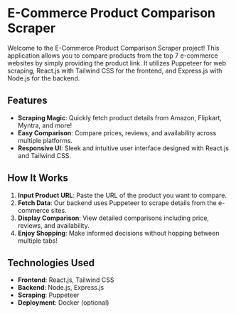 # E-Commerce Product Comparison Scraper

Welcome to the E-Commerce Product Comparison Scraper project! This application allows you to compare products from the top 7 e-commerce websites by simply providing the product link. It utilizes Puppeteer for web scraping, React.js with Tailwind CSS for the frontend, and Express.js with Node.js for the backend.

## Features

- **Scraping Magic**: Quickly fetch product details from Amazon, Flipkart, Myntra, and more!
- **Easy Comparison**: Compare prices, reviews, and availability across multiple platforms.
- **Responsive UI**: Sleek and intuitive user interface designed with React.js and Tailwind CSS.

## How It Works

1. **Input Product URL**: Paste the URL of the product you want to compare.
2. **Fetch Data**: Our backend uses Puppeteer to scrape details from the e-commerce sites.
3. **Display Comparison**: View detailed comparisons including price, reviews, and availability.
4. **Enjoy Shopping**: Make informed decisions without hopping between multiple tabs!

## Technologies Used

- **Frontend**: React.js, Tailwind CSS
- **Backend**: Node.js, Express.js
- **Scraping**: Puppeteer
- **Deployment**: Docker (optional)
